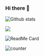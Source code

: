 ### Hi there 👋

<!--

**Yaseen549/Yaseen549** is a ✨ _special_ ✨ repository because its `README.md` (this file) appears on your GitHub profile.

Here are some ideas to get you started:
->
- 🔭 I’m currently working on Python...
- 🌱 I’m currently learning Flutter...
<!--
- 👯 I’m looking to collaborate on ...
- 🤔 I’m looking for help with ...
- 💬 Ask me about ...
- 📫 How to reach me: ...
- 😄 Pronouns: ...
- ⚡ Fun fact: ...
-->

![Github stats](https://github-readme-stats.vercel.app/api?username=Yaseen549)




<img align="center" src="https://github-readme-stats.vercel.app/api/<CARD_TYPE>/?username=Yaseen549&theme=<THEME_NAME>" />

![ReadMe Card](https://github-readme-stats.vercel.app/api/pin/?username=Yasen549&repo=Yaseen549)

![counter](https://[YourEndpoint].m.pipedream.net)
<!--
-->
